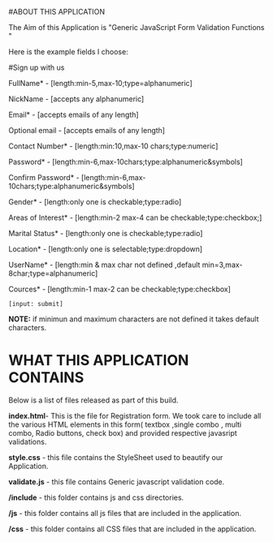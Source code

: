 #ABOUT THIS APPLICATION

The Aim of this Application is "Generic JavaScript Form Validation Functions "

Here is the example fields I choose:


#Sign up with us


FullName*           - [length:min-5,max-10;type=alphanumeric]

NickName            - [accepts any alphanumeric]

Email*              - [accepts emails of any length]

Optional email      - [accepts emails of any length]

Contact Number*     - [length:min:10,max-10 chars;type:numeric]

Password*           - [length:min-6,max-10chars;type:alphanumeric&symbols]

Confirm Password*   - [length:min-6,max-10chars;type:alphanumeric&symbols]

Gender*             - [length:only one is checkable;type:radio]

Areas of Interest*  - [length:min-2 max-4 can be checkable;type:checkbox;]

Marital Status*     - [length:only one is checkable;type:radio]

Location*           - [length:only one is selectable;type:dropdown]

UserName*           - [length:min & max char not defined ,default min=3,max-8char;type=alphanumeric]

Cources*            - [length:min-1 max-2 can be checkable;type:checkbox]


    [input: submit]


__NOTE:__ if minimun and maximum characters are not defined it takes default characters.


# WHAT THIS APPLICATION CONTAINS

Below is a list of files released as part of this build.


__index.html__- This is the file for Registration form. We took care to include all the various HTML elements in this form( textbox ,single combo , multi combo, Radio buttons, check box) and provided respective javasript validations.


__style.css__ - this file contains the StyleSheet used to beautify our Application.


__validate.js__ - this file contains Generic javascript validation code.


__/include__ - this folder contains js and css directories.

__/js__ -  this folder contains all js  files that are included in the application.

__/css__ -  this folder contains all CSS files that are included in the application.


